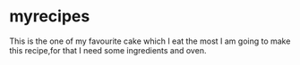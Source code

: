 # myrecipes
This is the one of my favourite cake which I eat the most
I am going to make this recipe,for that I need some ingredients and oven.

